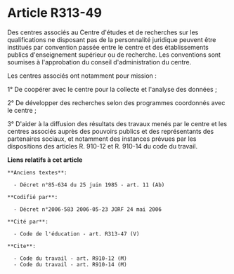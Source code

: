 # Article R313-49

Des centres associés au Centre d'études et de recherches sur les qualifications ne disposant pas de la personnalité juridique
peuvent être institués par convention passée entre le centre et des établissements publics d'enseignement supérieur ou de
recherche. Les conventions sont soumises à l'approbation du conseil d'administration du centre.

Les centres associés ont notamment pour mission :

1° De coopérer avec le centre pour la collecte et l'analyse des données ;

2° De développer des recherches selon des programmes coordonnés avec le centre ;

3° D'aider à la diffusion des résultats des travaux menés par le centre et les centres associés auprès des pouvoirs publics
et des représentants des partenaires sociaux, et notamment des instances prévues par les dispositions des articles R. 910-12
et R. 910-14 du code du travail.

**Liens relatifs à cet article**

	**Anciens textes**:

	  - Décret n°85-634 du 25 juin 1985 - art. 11 (Ab)

	**Codifié par**:

	  - Décret n°2006-583 2006-05-23 JORF 24 mai 2006

	**Cité par**:

	  - Code de l'éducation - art. R313-47 (V)

	**Cite**:

	  - Code du travail - art. R910-12 (M)
	  - Code du travail - art. R910-14 (M)
